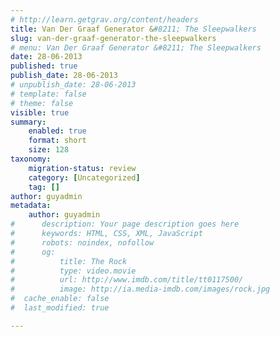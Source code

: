 ```yaml
---
# http://learn.getgrav.org/content/headers
title: Van Der Graaf Generator &#8211; The Sleepwalkers
slug: van-der-graaf-generator-the-sleepwalkers
# menu: Van Der Graaf Generator &#8211; The Sleepwalkers
date: 28-06-2013
published: true
publish_date: 28-06-2013
# unpublish_date: 28-06-2013
# template: false
# theme: false
visible: true
summary:
    enabled: true
    format: short
    size: 128
taxonomy:
    migration-status: review
    category: [Uncategorized]
    tag: []
author: guyadmin
metadata:
    author: guyadmin
#      description: Your page description goes here
#      keywords: HTML, CSS, XML, JavaScript
#      robots: noindex, nofollow
#      og:
#          title: The Rock
#          type: video.movie
#          url: http://www.imdb.com/title/tt0117500/
#          image: http://ia.media-imdb.com/images/rock.jpg
#  cache_enable: false
#  last_modified: true

---
```


